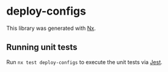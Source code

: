 # deploy-configs

This library was generated with [Nx](https://nx.dev).

## Running unit tests

Run `nx test deploy-configs` to execute the unit tests via [Jest](https://jestjs.io).
